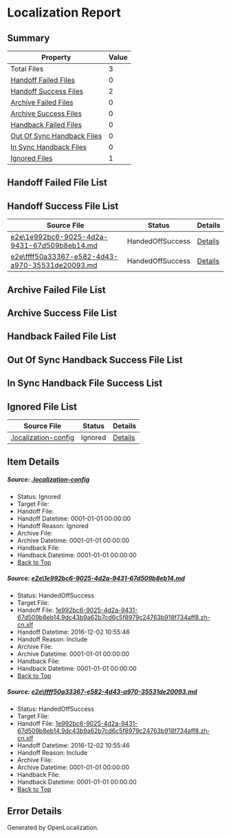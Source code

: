 # <a name='report-top'></a> Localization Report

## Summary
 Property | Value 
 -------- | ----- 
 Total Files | 3
[ Handoff Failed Files ](#handoff-failed-list)| 0
[ Handoff Success Files ](#handoff-success-list)| 2
[ Archive Failed Files ](#archive-failed-list)| 0
[ Archive Success Files ](#archive-success-list)| 0
[ Handback Failed Files ](#handback-failed-list)| 0
[ Out Of Sync Handback Files ](#outofsync-handback-success-list)| 0
[ In Sync Handback Files ](#insync-handback-success-list)| 0
[ Ignored Files ](#ignored-list)| 1

## <a name='handoff-failed-list'></a> Handoff Failed File List

## <a name='handoff-success-list'></a> Handoff Success File List
 Source File | Status | Details 
 ----------- | ------ | ------- 
 [e2e\1e992bc6-9025-4d2a-9431-67d509b8eb14.md](https://github.com/OpenLocalizationTestOrg/ol-test0/blob/68e1394c452303a36aa6d889a37522bccd13be47/e2e/1e992bc6-9025-4d2a-9431-67d509b8eb14.md) | HandedOffSuccess | [Details](#ebb91bc9722b3b91fb1291667895f7190671bd1a1)
 [e2e\ffff50a33367-e582-4d43-a970-35531de20093.md](https://github.com/OpenLocalizationTestOrg/ol-test0/blob/68e1394c452303a36aa6d889a37522bccd13be47/e2e/ffff50a33367-e582-4d43-a970-35531de20093.md) | HandedOffSuccess | [Details](#ebb91bc9722b3b91fb1291667895f7190671bd1a2)

## <a name='archive-failed-list'></a> Archive Failed File List

## <a name='archive-success-list'></a> Archive Success File List

## <a name='handback-failed-list'></a> Handback Failed File List

## <a name='outofsync-handback-success-list'></a> Out Of Sync Handback Success File List

## <a name='insync-handback-success-list'></a> In Sync Handback File Success List

## <a name='ignored-list'></a> Ignored File List
 Source File | Status | Details 
 ----------- | ------ | ------- 
 [.localization-config](https://github.com/OpenLocalizationTestOrg/ol-test0/blob/68e1394c452303a36aa6d889a37522bccd13be47/.localization-config) | Ignored | [Details](#c268a05ecaa7ec85942ed632c29928ee5bd6da8d0)

## Item Details
##### <a name='c268a05ecaa7ec85942ed632c29928ee5bd6da8d0'></a> Source: [.localization-config](https://github.com/OpenLocalizationTestOrg/ol-test0/blob/68e1394c452303a36aa6d889a37522bccd13be47/.localization-config)
* Status: Ignored
* Target File: 
* Handoff File: 
* Handoff Datetime: 0001-01-01 00:00:00
* Handoff Reason: Ignored
* Archive File: 
* Archive Datetime: 0001-01-01 00:00:00
* Handback File: 
* Handback Datetime: 0001-01-01 00:00:00
* [Back to Top](#report-top)

##### <a name='ebb91bc9722b3b91fb1291667895f7190671bd1a1'></a> Source: [e2e\1e992bc6-9025-4d2a-9431-67d509b8eb14.md](https://github.com/OpenLocalizationTestOrg/ol-test0/blob/68e1394c452303a36aa6d889a37522bccd13be47/e2e/1e992bc6-9025-4d2a-9431-67d509b8eb14.md)
* Status: HandedOffSuccess
* Target File: 
* Handoff File: [1e992bc6-9025-4d2a-9431-67d509b8eb14.9dc43b9a62b7cd6c5f8979c24763b918f734aff8.zh-cn.xlf](https://github.com/OpenLocalizationTestOrg/ol-test0-handoff/blob/4d5393503bff4331fcf56fb59f36bf03675b1411/ol-handoff/OpenLocalizationTestOrg/ol-test0-zhcn/shujia/ht/1e992bc6-9025-4d2a-9431-67d509b8eb14.9dc43b9a62b7cd6c5f8979c24763b918f734aff8.zh-cn.xlf)
* Handoff Datetime: 2016-12-02 10:55:46
* Handoff Reason: Include
* Archive File: 
* Archive Datetime: 0001-01-01 00:00:00
* Handback File: 
* Handback Datetime: 0001-01-01 00:00:00
* [Back to Top](#report-top)

##### <a name='ebb91bc9722b3b91fb1291667895f7190671bd1a2'></a> Source: [e2e\ffff50a33367-e582-4d43-a970-35531de20093.md](https://github.com/OpenLocalizationTestOrg/ol-test0/blob/68e1394c452303a36aa6d889a37522bccd13be47/e2e/ffff50a33367-e582-4d43-a970-35531de20093.md)
* Status: HandedOffSuccess
* Target File: 
* Handoff File: [1e992bc6-9025-4d2a-9431-67d509b8eb14.9dc43b9a62b7cd6c5f8979c24763b918f734aff8.zh-cn.xlf](https://github.com/OpenLocalizationTestOrg/ol-test0-handoff/blob/4d5393503bff4331fcf56fb59f36bf03675b1411/ol-handoff/OpenLocalizationTestOrg/ol-test0-zhcn/shujia/ht/1e992bc6-9025-4d2a-9431-67d509b8eb14.9dc43b9a62b7cd6c5f8979c24763b918f734aff8.zh-cn.xlf)
* Handoff Datetime: 2016-12-02 10:55:46
* Handoff Reason: Include
* Archive File: 
* Archive Datetime: 0001-01-01 00:00:00
* Handback File: 
* Handback Datetime: 0001-01-01 00:00:00
* [Back to Top](#report-top)


## Error Details

Generated by OpenLocalization.
